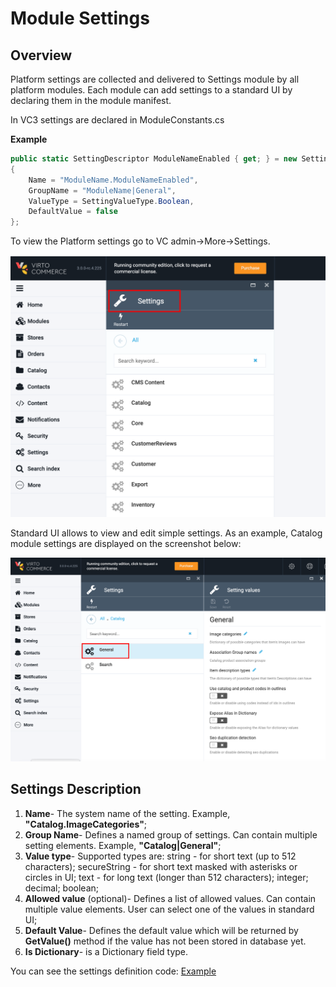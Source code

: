 # Module Settings

## Overview

Platform settings are collected and delivered to Settings module by all platform modules.
Each module can add settings to a standard UI by declaring them in the module manifest.

In VC3 settings are declared in ModuleConstants.cs

**Example**

```C#
public static SettingDescriptor ModuleNameEnabled { get; } = new SettingDescriptor
{
    Name = "ModuleName.ModuleNameEnabled",
    GroupName = "ModuleName|General",
    ValueType = SettingValueType.Boolean,
    DefaultValue = false
};
```                

To view the Platform settings go to VC admin->More->Settings.

![Settings](media/screen-settings.png)

Standard UI allows to view and edit simple settings. As an example, Catalog module settings are displayed on the screenshot below:

![Catalog Settings](media/screen-settings-values.png)

## Settings Description

1. **Name**- The system name of the setting. Example, **"Catalog.ImageCategories"**;
1. **Group Name**- Defines a named group of settings. Can contain multiple setting elements. Example, **"Catalog|General"**;
1. **Value type**-  Supported types are: string - for short text (up to 512 characters); secureString - for short text masked with asterisks or circles in UI; text - for long text (longer than 512 characters); integer; decimal; boolean;
1. **Allowed value** (optional)- Defines a list of allowed values. Can contain multiple value elements. User can select one of the values in standard UI;
1. **Default Value**- Defines the default value which will be returned by **GetValue()** method if the value has not been stored in database yet.
1. **Is Dictionary**- is a Dictionary field type.

You can see the settings definition code:
[Example](https://github.com/VirtoCommerce/vc-module-catalog/blob/release/3.0.0/src/VirtoCommerce.CatalogModule.Core/ModuleConstants.cs#L30)



